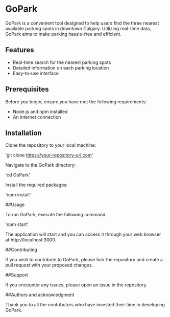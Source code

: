 # GoPark

GoPark is a convenient tool designed to help users find the three nearest available parking spots in downtown Calgary. Utilizing real-time data, GoPark aims to make parking hassle-free and efficient.

## Features

- Real-time search for the nearest parking spots
- Detailed information on each parking location
- Easy-to-use interface

## Prerequisites

Before you begin, ensure you have met the following requirements:

- Node.js and npm installed
- An internet connection

## Installation

Clone the repository to your local machine:

'git clone https://your-repository-url.com'

Navigate to the GoPark directory:

'cd GoPark'

Install the required packages:

'npm install'

##Usage

To run GoPark, execute the following command:

'npm start'

The application will start and you can access it through your web browser at http://localhost:3000.

##Contributing

If you wish to contribute to GoPark, please fork the repository and create a pull request with your proposed changes.

##Support

If you encounter any issues, please open an issue in the repository.

##Authors and acknowledgment

Thank you to all the contributors who have invested their time in developing GoPark.
